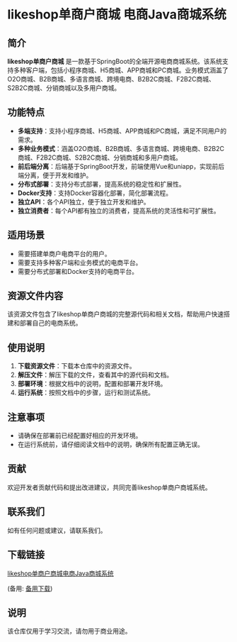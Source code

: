 # likeshop单商户商城 电商Java商城系统

## 简介

**likeshop单商户商城** 是一款基于SpringBoot的全端开源电商商城系统。该系统支持多种客户端，包括小程序商城、H5商城、APP商城和PC商城。业务模式涵盖了O2O商城、B2B商城、多语言商城、跨境电商、B2B2C商城、F2B2C商城、S2B2C商城、分销商城以及多用户商城。

## 功能特点

- **多端支持**：支持小程序商城、H5商城、APP商城和PC商城，满足不同用户的需求。
- **多种业务模式**：涵盖O2O商城、B2B商城、多语言商城、跨境电商、B2B2C商城、F2B2C商城、S2B2C商城、分销商城和多用户商城。
- **前后端分离**：后端基于SpringBoot开发，前端使用Vue和uniapp，实现前后端分离，便于开发和维护。
- **分布式部署**：支持分布式部署，提高系统的稳定性和扩展性。
- **Docker支持**：支持Docker容器化部署，简化部署流程。
- **独立API**：各个API独立，便于独立开发和维护。
- **独立消费者**：每个API都有独立的消费者，提高系统的灵活性和可扩展性。

## 适用场景

- 需要搭建单商户电商平台的用户。
- 需要支持多种客户端和业务模式的电商平台。
- 需要分布式部署和Docker支持的电商平台。

## 资源文件内容

该资源文件包含了likeshop单商户商城的完整源代码和相关文档，帮助用户快速搭建和部署自己的电商系统。

## 使用说明

1. **下载资源文件**：下载本仓库中的资源文件。
2. **解压文件**：解压下载的文件，查看其中的源代码和文档。
3. **部署环境**：根据文档中的说明，配置和部署开发环境。
4. **运行系统**：按照文档中的步骤，运行和测试系统。

## 注意事项

- 请确保在部署前已经配置好相应的开发环境。
- 在运行系统前，请仔细阅读文档中的说明，确保所有配置正确无误。

## 贡献

欢迎开发者贡献代码和提出改进建议，共同完善likeshop单商户商城系统。

## 联系我们

如有任何问题或建议，请联系我们。

## 下载链接
[likeshop单商户商城电商Java商城系统](https://pan.quark.cn/s/c67c4afbc9ba) 

(备用: [备用下载](https://pan.baidu.com/s/1Yrx8OJgv_tHYSmT8_MfFbQ?pwd=1234))

## 说明

该仓库仅用于学习交流，请勿用于商业用途。
